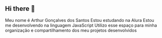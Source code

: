 ## Hi there 👋
<!--
**atrgs772/atrgs772** is a ✨ _special_ ✨ repository because its `README.md` (this file) appears on your GitHub profile.
Meu nome é Arthur Gonçalves dos Santos
Estou estudando na Alura
Estou me desenvolvendo na linguagem JavaScript
Utilizo esse espaço para minha organização e compartilhamento dos meu projetos desenvolvidos
Here are some ideas to get you started:
Meu nome é Arthur Gonçalves dos Santos
Estou estudando na Alura
Estou me desenvolvendo na linguagem JavaScript
Utilizo esse espaço para minha organização e compartilhamento dos meu projetos desenvolvidos

-->
Meu nome é Arthur Gonçalves dos Santos
Estou estudando na Alura
Estou me desenvolvendo na linguagem JavaScript
Utilizo esse espaço para minha organização e compartilhamento dos meu projetos desenvolvidos
